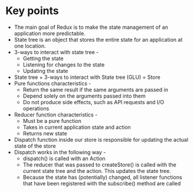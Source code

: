 # Key points

- The main goal of Redux is to make the state management of an application more predictable.
- State tree is an object that stores the entire state for an application at one location.
- 3-ways to interact with state tree -
  - Getting the state
  - Listening for changes to the state
  - Updating the state
- State tree + 3-ways to interact with State tree (GLU) = Store
- Pure functions characteristics -
  - Return the same result if the same arguments are passed in
  - Depend solely on the arguments passed into them
  - Do not produce side effects, such as API requests and I/O operations
- Reducer function characteristics -
  - Must be a pure function
  - Takes in current application state and action
  - Returns new state
- Dispatch function inside our store is responsible for updating the actual state of the store
- Dispatch works in the following way -
  - dispatch() is called with an Action
  - The reducer that was passed to createStore() is called with the current state tree and the action. This updates the state tree.
  - Because the state has (potentially) changed, all listener functions that have been registered with the subscribe() method are called
